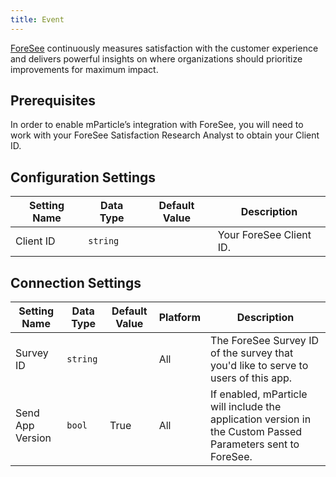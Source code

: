 ```yaml
---
title: Event
---
```


[ForeSee](https://www.foresee.com/) continuously measures satisfaction with the customer experience and delivers powerful insights on where organizations should prioritize improvements for maximum impact.

## Prerequisites

In order to enable mParticle’s integration with ForeSee, you will need to work with your ForeSee Satisfaction Research Analyst to obtain your Client ID.


## Configuration Settings

| Setting Name |  Data Type    | Default Value  | Description |
| ---|---|---|---|
| Client ID | `string` | <unset> | Your ForeSee Client ID. |


## Connection Settings

| Setting Name |  Data Type    | Default Value | Platform | Description |
| ---|---|---|---|---
| Survey ID | `string` | <unset> | All| The ForeSee Survey ID of the survey that you'd like to serve to users of this app. |
| Send App Version | `bool` | True | All| If enabled, mParticle will include the application version in the Custom Passed Parameters sent to ForeSee. |
